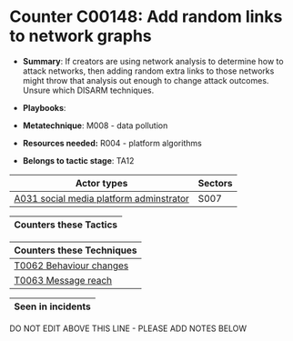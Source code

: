 # Counter C00148: Add random links to network graphs

* **Summary**: If creators are using network analysis to determine how to attack networks, then adding random extra links to those networks might throw that analysis out enough to change attack outcomes. Unsure which DISARM techniques.

* **Playbooks**: 

* **Metatechnique**: M008 - data pollution

* **Resources needed:** R004 - platform algorithms

* **Belongs to tactic stage**: TA12


| Actor types | Sectors |
| ----------- | ------- |
| [A031 social media platform adminstrator](../generated_pages/actortypes/A031.md) | S007 |



| Counters these Tactics |
| ---------------------- |



| Counters these Techniques |
| ------------------------- |
| [T0062 Behaviour changes](../generated_pages/techniques/T0062.md) |
| [T0063 Message reach](../generated_pages/techniques/T0063.md) |



| Seen in incidents |
| ----------------- |


DO NOT EDIT ABOVE THIS LINE - PLEASE ADD NOTES BELOW